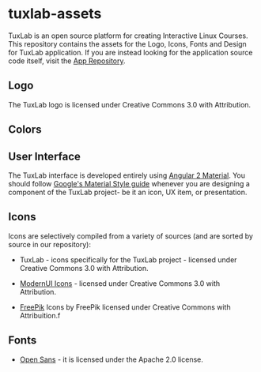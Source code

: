 # tuxlab-assets
TuxLab is an open source platform for creating Interactive Linux Courses. This repository contains the assets for the Logo, Icons, Fonts and Design for TuxLab application.  If you are instead looking for the application source code itself, visit the [App Repository](https://github.com/learnlinux/tuxlab-app).

## Logo
The TuxLab logo is licensed under Creative Commons 3.0 with Attribution.

## Colors

## User Interface
The TuxLab interface is developed entirely using [Angular 2 Material](https://github.com/angular/material2).  You should follow [Google's Material Style guide](https://www.google.com/design/spec/material-design/introduction.html) whenever you are designing a component of the TuxLab project- be it an icon, UX item, or presentation.

## Icons
Icons are selectively compiled from a variety of sources (and are sorted by source in our repository):

* TuxLab - icons specifically for the TuxLab project - licensed under Creative Commons 3.0 with Attribution.

* [ModernUI Icons](https://github.com/Templarian/WindowsIcons) - licensed under Creative Commons 3.0 with Attribution.

* [FreePik](www.flaticon.com) Icons by FreePik licensed under Creative Commons with Attribuition.f

## Fonts

* [Open Sans](https://github.com/google/fonts/tree/master/apache/opensans) - it is licensed under the Apache 2.0 license.
